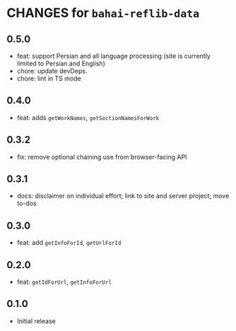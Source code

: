 # CHANGES for `bahai-reflib-data`

## 0.5.0

- feat: support Persian and all language processing (site is currently
    limited to Persian and English)
- chore: update devDeps.
- chore: lint in TS mode

## 0.4.0

- feat: adds `getWorkNames`, `getSectionNamesForWork`

## 0.3.2

- fix: remove optional chaining use from browser-facing API

## 0.3.1

- docs: disclaimer on individual effort; link to site and server project;
  move to-dos

## 0.3.0

- feat: add `getInfoForId`, `getUrlForId`

## 0.2.0

- feat: `getIdForUrl`, `getInfoForUrl`

## 0.1.0

- Initial release
